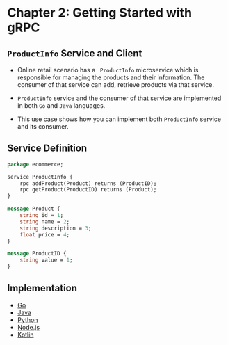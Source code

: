 # Chapter 2: Getting Started with gRPC

## ``ProductInfo`` Service and Client 

- Online retail scenario has a `` ProductInfo`` microservice which is responsible for managing the products and their
 information. The consumer of that service can add, retrieve products via that service. 

- ``ProductInfo`` service and the consumer of that service are implemented in both ``Go`` and ``Java`` languages.

- This use case shows how you can implement both ``ProductInfo`` service and its consumer.

## Service Definition 

```proto
package ecommerce;

service ProductInfo {
    rpc addProduct(Product) returns (ProductID);
    rpc getProduct(ProductID) returns (Product);
}

message Product {
    string id = 1;
    string name = 2;
    string description = 3;
    float price = 4;
}

message ProductID {
    string value = 1;
}
```

## Implementation

- [Go](./productinfo/go/README.md)
- [Java](./productinfo/java/README.md)
- [Python](./productinfo/python/README.md)
- [Node.js](./productinfo/nodejs/README.md)
- [Kotlin](./productinfo/kotlin/README.md)
